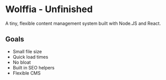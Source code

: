 # Wolffia - Unfinished
A tiny, flexible content management system built with Node.JS and React.


## Goals

 - Small file size
 - Quick load times
 - No bloat
 - Built in SEO helpers
 - Flexible CMS

